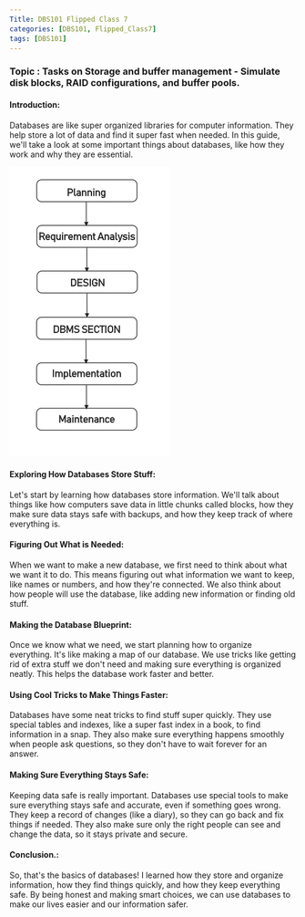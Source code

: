 ```yaml
---
Title: DBS101 Flipped Class 7
categories: [DBS101, Flipped_Class7]
tags: [DBS101]
---
```


### Topic : Tasks on Storage and buffer management - Simulate disk blocks, RAID configurations, and buffer pools.


#### Introduction:
Databases are like super organized libraries for computer information. They help store a lot of data and find it super fast when needed. In this guide, we'll take a look at some important things about databases, like how they work and why they are essential.

![alt text](../Top-Down-Approach-1.webp)

#### Exploring How Databases Store Stuff:
Let's start by learning how databases store information. We'll talk about things like how computers save data in little chunks called blocks, how they make sure data stays safe with backups, and how they keep track of where everything is.

#### Figuring Out What is Needed:
When we want to make a new database, we first need to think about what we want it to do. This means figuring out what information we want to keep, like names or numbers, and how they're connected. We also think about how people will use the database, like adding new information or finding old stuff.

#### Making the Database Blueprint:
Once we know what we need, we start planning how to organize everything. It's like making a map of our database. We use tricks like getting rid of extra stuff we don't need and making sure everything is organized neatly. This helps the database work faster and better.

#### Using Cool Tricks to Make Things Faster:
Databases have some neat tricks to find stuff super quickly. They use special tables and indexes, like a super fast index in a book, to find information in a snap. They also make sure everything happens smoothly when people ask questions, so they don't have to wait forever for an answer.

#### Making Sure Everything Stays Safe:
Keeping data safe is really important. Databases use special tools to make sure everything stays safe and accurate, even if something goes wrong. They keep a record of changes (like a diary), so they can go back and fix things if needed. They also make sure only the right people can see and change the data, so it stays private and secure.

#### Conclusion.:
So, that's the basics of databases! I learned how they store and organize information, how they find things quickly, and how they keep everything safe. By being honest and making smart choices, we can use databases to make our lives easier and our information safer.





